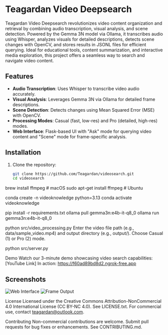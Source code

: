 # Teagardan Video Deepsearch

Teagardan Video Deepsearch revolutionizes video content organization and retrieval by combining audio transcription, visual analysis, and scene detection. Powered by the Gemma 3N model via Ollama, it transcribes audio using Whisper, analyzes visuals for detailed descriptions, detects scene changes with OpenCV, and stores results in JSONL files for efficient querying. Ideal for educational tools, content summarization, and interactive media exploration, this project offers a seamless way to search and navigate video content.

## Features
- **Audio Transcription**: Uses Whisper to transcribe video audio accurately.
- **Visual Analysis**: Leverages Gemma 3N via Ollama for detailed frame descriptions.
- **Scene Detection**: Detects changes using Mean Squared Error (MSE) with OpenCV.
- **Processing Modes**: Casual (fast, low-res) and Pro (detailed, high-res) modes.
- **Web Interface**: Flask-based UI with "Ask" mode for querying video content and "Scene" mode for frame-specific analysis.

## Installation
1. Clone the repository:
   ```bash
   git clone https://github.com/Teagardan/videosearch.git
   cd videosearch

brew install ffmpeg  # macOS
sudo apt-get install ffmpeg  # Ubuntu

conda create -n videoknowledge python=3.13
conda activate videoknowledge

pip install -r requirements.txt
ollama pull gemma3n:e4b-it-q8_0
ollama run gemma3n:e4b-it-q8_0

python src/video_processing.py
Enter the video file path (e.g., data/sample_video.mp4) and output directory (e.g., output/).
Choose Casual (1) or Pro (2) mode.

python src/server.py

Demo
Watch our 3-minute demo showcasing video search capabilities: [YouTube Link]
In action: https://f60ad89bd8d2.ngrok-free.app

## Screenshots
![Web Interface](https://raw.githubusercontent.com/Teagardan/videosearch/main/screenshots/Teagardan-kaggle_1.png)
![Frame Output](https://raw.githubusercontent.com/Teagardan/videosearch/main/screenshots/Teagardan-kaggle_2.png)


License
Licensed under the Creative Commons Attribution-NonCommercial 4.0 International License (CC BY-NC 4.0). See LICENSE.txt. For commercial use, contact teagardan@outlook.com.

Contributing
Non-commercial contributions are welcome. Submit pull requests for bug fixes or enhancements. See CONTRIBUTING.md.